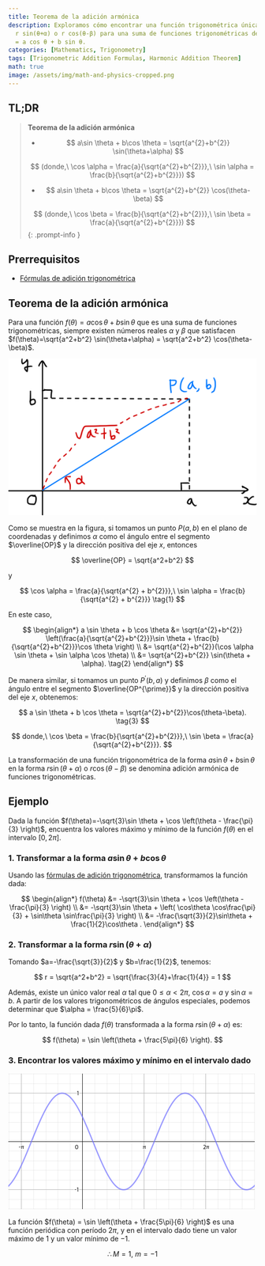 ```yaml
---
title: Teorema de la adición armónica
description: Exploramos cómo encontrar una función trigonométrica única correspondiente
  r sin(θ+α) o r cos(θ-β) para una suma de funciones trigonométricas de la forma f(θ)
  = a cos θ + b sin θ.
categories: [Mathematics, Trigonometry]
tags: [Trigonometric Addition Formulas, Harmonic Addition Theorem]
math: true
image: /assets/img/math-and-physics-cropped.png
---
```

## TL;DR
> **Teorema de la adición armónica**
>
> - $$ a\sin \theta + b\cos \theta = \sqrt{a^{2}+b^{2}} \sin(\theta+\alpha) $$
>
> $$ (donde,\ \cos \alpha = \frac{a}{\sqrt{a^{2}+b^{2}}},\ \sin \alpha = \frac{b}{\sqrt{a^{2}+b^{2}}}) $$
>
> - $$ a\sin \theta + b\cos \theta = \sqrt{a^{2}+b^{2}} \cos(\theta-\beta) $$
>
> $$ (donde,\ \cos \beta = \frac{b}{\sqrt{a^{2}+b^{2}}},\ \sin \beta = \frac{a}{\sqrt{a^{2}+b^{2}}}) $$
{: .prompt-info }

## Prerrequisitos
- [Fórmulas de adición trigonométrica](/posts/trigonometric-addition-formulas)

## Teorema de la adición armónica
Para una función $f(\theta) = a \cos \theta + b \sin \theta$ que es una suma de funciones trigonométricas, siempre existen números reales $\alpha$ y $\beta$ que satisfacen $f(\theta)=\sqrt{a^2+b^2} \sin(\theta+\alpha) = \sqrt{a^2+b^2} \cos(\theta-\beta)$.

![Derivación geométrica del Teorema de la adición armónica](/assets/img/trigonometry/harmonic-addition.png)

Como se muestra en la figura, si tomamos un punto $P(a,b)$ en el plano de coordenadas y definimos $\alpha$ como el ángulo entre el segmento $\overline{OP}$ y la dirección positiva del eje $x$, entonces

$$ \overline{OP} = \sqrt{a^2+b^2} $$

y

$$ \cos \alpha = \frac{a}{\sqrt{a^{2} + b^{2}}},\ \sin \alpha = \frac{b}{\sqrt{a^{2} + b^{2}}} \tag{1} $$

En este caso,

$$ \begin{align*}
a \sin \theta + b \cos \theta &= \sqrt{a^{2}+b^{2}} \left(\frac{a}{\sqrt{a^{2}+b^{2}}}\sin \theta + \frac{b}{\sqrt{a^{2}+b^{2}}}\cos \theta \right) \\
&= \sqrt{a^{2}+b^{2}}(\cos \alpha \sin \theta + \sin \alpha \cos \theta) \\
&= \sqrt{a^{2}+b^{2}} \sin(\theta + \alpha). \tag{2}
\end{align*} $$

De manera similar, si tomamos un punto $P^{\prime}(b,a)$ y definimos $\beta$ como el ángulo entre el segmento $\overline{OP^{\prime}}$ y la dirección positiva del eje $x$, obtenemos:

$$ a \sin \theta + b \cos \theta = \sqrt{a^{2}+b^{2}}\cos(\theta-\beta). \tag{3} $$

$$ donde,\ \cos \beta = \frac{b}{\sqrt{a^{2}+b^{2}}},\ \sin \beta = \frac{a}{\sqrt{a^{2}+b^{2}}}. $$

La transformación de una función trigonométrica de la forma $a \sin \theta + b \sin \theta$ en la forma $r\sin(\theta+\alpha)$ o $r\cos(\theta-\beta)$ se denomina adición armónica de funciones trigonométricas.

## Ejemplo
Dada la función $f(\theta)=-\sqrt{3}\sin \theta + \cos \left(\theta - \frac{\pi}{3} \right)$, encuentra los valores máximo y mínimo de la función $f(\theta)$ en el intervalo $[0, 2\pi]$.

### 1. Transformar a la forma $a\sin\theta + b\cos\theta$
Usando las [fórmulas de adición trigonométrica](/posts/trigonometric-addition-formulas), transformamos la función dada:

$$ \begin{align*}
f(\theta) &= -\sqrt{3}\sin \theta + \cos \left(\theta - \frac{\pi}{3} \right) \\
&= -\sqrt{3}\sin \theta + \left( \cos\theta \cos\frac{\pi}{3} + \sin\theta \sin\frac{\pi}{3} \right) \\
&= -\frac{\sqrt{3}}{2}\sin\theta + \frac{1}{2}\cos\theta .
\end{align*} $$

### 2. Transformar a la forma $r\sin(\theta+\alpha)$
Tomando $a=-\frac{\sqrt{3}}{2}$ y $b=\frac{1}{2}$, tenemos:

$$ r = \sqrt{a^2+b^2} = \sqrt{\frac{3}{4}+\frac{1}{4}} = 1 $$

Además, existe un único valor real $\alpha$ tal que $0 \leq \alpha<2\pi$, $\cos\alpha = a$ y $\sin\alpha = b$. A partir de los valores trigonométricos de ángulos especiales, podemos determinar que $\alpha = \frac{5}{6}\pi$. 

Por lo tanto, la función dada $f(\theta)$ transformada a la forma $r\sin(\theta+\alpha)$ es:

$$ f(\theta) = \sin \left(\theta + \frac{5\pi}{6} \right). $$

### 3. Encontrar los valores máximo y mínimo en el intervalo dado
![Gráfica de la función dada](/assets/img/trigonometry/harmonic-addition-ex-graph.png)

La función $f(\theta) = \sin \left(\theta + \frac{5\pi}{6} \right)$ es una función periódica con período $2\pi$, y en el intervalo dado tiene un valor máximo de $1$ y un valor mínimo de $-1$.

$$ \therefore M=1,\ m=-1$$
